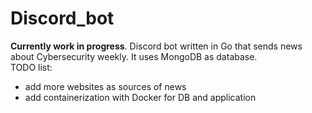 # Discord_bot
**Currently work in progress**. Discord bot written in Go that sends news about Cybersecurity weekly. It uses MongoDB as database. <br/>
TODO list:
- add more websites as sources of news
- add containerization with Docker for DB and application
